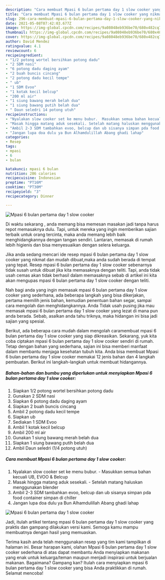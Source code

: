 ```yaml
---
description: "Cara membuat Mpasi 6 bulan pertama day 1 slow cooker yang nikmat Untuk Jualan"
title: "Cara membuat Mpasi 6 bulan pertama day 1 slow cooker yang nikmat Untuk Jualan"
slug: 296-cara-membuat-mpasi-6-bulan-pertama-day-1-slow-cooker-yang-nikmat-untuk-jualan
date: 2021-05-08T07:42:03.677Z
image: https://img-global.cpcdn.com/recipes/9a08048eb936be70/680x482cq70/mpasi-6-bulan-pertama-day-1-slow-cooker-foto-resep-utama.jpg
thumbnail: https://img-global.cpcdn.com/recipes/9a08048eb936be70/680x482cq70/mpasi-6-bulan-pertama-day-1-slow-cooker-foto-resep-utama.jpg
cover: https://img-global.cpcdn.com/recipes/9a08048eb936be70/680x482cq70/mpasi-6-bulan-pertama-day-1-slow-cooker-foto-resep-utama.jpg
author: David Mendez
ratingvalue: 4.1
reviewcount: 6
recipeingredient:
- "1/2 potong wortel bersihkan potong dadu"
- "2 SDM nasi"
- "6 potong dadu daging ayam"
- "2 buah buncis cincang"
- "2 potong dadu kecil tempe"
- " ub"
- "1 SDM Evoo"
- "1 kotak kecil belcup"
- "200 ml air"
- "1 siung bawang merah belah dua"
- "1 siung bawang putih belah dua"
- " Daun seledri 14 potong utuh"
recipeinstructions:
- "Nyalakan slow cooker set ke menu bubur.  Masukkan semua bahan kecuali UB, EVOO &amp; Belcup"
- "Masak hingga matang aduk sesekali. Setelah matang haluskan menggunakan blender"
- "Ambil 2-3 SDM tambahkan evoo, belcup dan ub sisanya simpan pda food container simpan di chiller"
- "Jangan lupa doa dulu ya Bun Alhamdulillah Abang ghadi lahap"
categories:
- Resep
tags:
- mpasi
- 6
- bulan

katakunci: mpasi 6 bulan 
nutrition: 286 calories
recipecuisine: Indonesian
preptime: "PT16M"
cooktime: "PT30M"
recipeyield: "3"
recipecategory: Dinner

---
```



![Mpasi 6 bulan pertama day 1 slow cooker](https://img-global.cpcdn.com/recipes/9a08048eb936be70/680x482cq70/mpasi-6-bulan-pertama-day-1-slow-cooker-foto-resep-utama.jpg)

Di waktu  sekarang , anda memang bisa memesan masakan jadi tanpa harus repot memasaknya dulu. Tapi, untuk mereka yang ingin memberikan sajian terbaik untuk orang tercinta, maka anda memang lebih baik menghidangkannya dengan tangan sendiri. Lantaran, memasak di rumah lebih higienis dan bisa menyesuaikan dengan selera keluarga.

Jika anda sedang mencari ide resep mpasi 6 bulan pertama day 1 slow cooker yang nikmat dan mudah dibuat,maka anda sudah berada di tempat yang tepat. Resep mpasi 6 bulan pertama day 1 slow cooker  sebenarnya tidak susah untuk dibuat jika kita memasaknya dengan teliti. Tapi, anda tidak usah cemas akan tidak berhasil dalam memasaknya 
sebab di artikel ini kita akan mengupas mpasi 6 bulan pertama day 1 slow cooker dengan teliti.  



Nah bagi anda yang ingin memasak mpasi 6 bulan pertama day 1 slow cooker yang sederhana, ada beberapa langkah yang bisa dikerjakan, pertama memilih jenis bahan, kemudian penentuan bahan segar, sampai cara mengolah dan menghidangkannya. Anda Tidak usah pusing jika mau memasak mpasi 6 bulan pertama day 1 slow cooker yang lezat di mana pun anda berada. Sebab, asalkan anda  tahu triknya, maka hidangan ini bisa jadi sajian yang spesial.

Berikut, ada beberapa cara mudah dalam mengolah caramembuat mpasi 6 bulan pertama day 1 slow cooker yang siap dikreasikan. Sekarang, yuk kita coba ciptakan mpasi 6 bulan pertama day 1 slow cooker sendiri di rumah. Tetap dengan bahan yang sederhana, sajian ini bisa memberi manfaat dalam membantu menjaga kesehatan tubuh kita. Anda bisa membuat Mpasi 6 bulan pertama day 1 slow cooker memakai 12 jenis bahan dan 4 langkah pembuatan. Berikut ini langkah-langkah untuk membuat hidangannya.

<!--inarticleads1-->

##### Bahan-bahan dan bumbu yang diperlukan untuk menyiapkan Mpasi 6 bulan pertama day 1 slow cooker:

1. Siapkan 1/2 potong wortel bersihkan potong dadu
1. Gunakan 2 SDM nasi
1. Siapkan 6 potong dadu daging ayam
1. Siapkan 2 buah buncis cincang
1. Ambil 2 potong dadu kecil tempe
1. Siapkan  ub
1. Sediakan 1 SDM Evoo
1. Ambil 1 kotak kecil belcup
1. Ambil 200 ml air
1. Gunakan 1 siung bawang merah belah dua
1. Siapkan 1 siung bawang putih belah dua
1. Ambil  Daun seledri (1/4 potong utuh)




<!--inarticleads2-->

##### Cara membuat Mpasi 6 bulan pertama day 1 slow cooker:

1. Nyalakan slow cooker set ke menu bubur.  - Masukkan semua bahan kecuali UB, EVOO &amp; Belcup
1. Masak hingga matang aduk sesekali. - Setelah matang haluskan menggunakan blender
1. Ambil 2-3 SDM tambahkan evoo, belcup dan ub sisanya simpan pda food container simpan di chiller
1. Jangan lupa doa dulu ya Bun Alhamdulillah Abang ghadi lahap
<img src="//assets-global.cpcdn.com/assets/icons/button_play-2c75c40dde080a61004c1f40b05d8f140eaff45d7e9e6481dc71c63d2e7c4909.png" alt="Mpasi 6 bulan pertama day 1 slow cooker">



Jadi, itulah artikel tentang  mpasi 6 bulan pertama day 1 slow cooker  yang praktis dan gampang dilakukan versi kami. Semoga kamu mampu membuatnya dengan hasil yang memuaskan. 

Terima kasih anda telah menggunakan resep yang tim kami tampilkan di halaman ini. Besar harapan kami, olahan  Mpasi 6 bulan pertama day 1 slow cooker sederhana di atas dapat membantu Anda menyiapkan makanan yang enak untuk keluarga/teman maupun menjadi inspirasi untuk berjualan makanan. Bagaimana? Gampang kan? Itulah cara menyiapkan mpasi 6 bulan pertama day 1 slow cooker yang bisa Anda praktikkan di rumah. Selamat mencoba!

